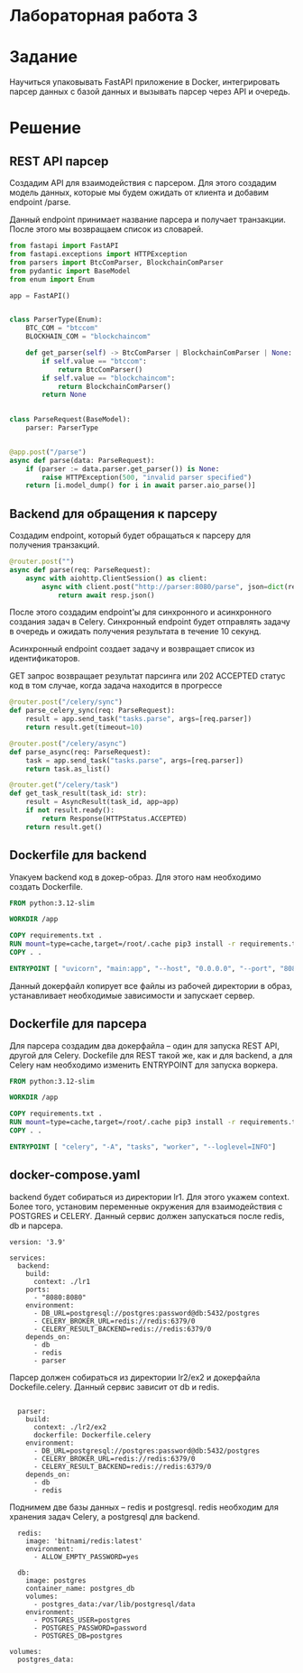 # Лабораторная работа 3

# Задание
Научиться упаковывать FastAPI приложение в Docker, интегрировать парсер данных с базой данных и вызывать парсер через API и очередь.

# Решение

## REST API парсер

Создадим API для взаимодействия с парсером. Для этого создадим модель данных, которые мы будем ожидать от клиента
и добавим endpoint /parse. 

Данный endpoint принимает название парсера и получает транзакции. После этого мы возвращаем список из словарей.

```python
from fastapi import FastAPI
from fastapi.exceptions import HTTPException
from parsers import BtcComParser, BlockchainComParser
from pydantic import BaseModel
from enum import Enum

app = FastAPI()


class ParserType(Enum):
    BTC_COM = "btccom"
    BLOCKHAIN_COM = "blockchaincom"

    def get_parser(self) -> BtcComParser | BlockchainComParser | None:
        if self.value == "btccom":
            return BtcComParser()
        if self.value == "blockchaincom":
            return BlockchainComParser()
        return None
        

class ParseRequest(BaseModel):
    parser: ParserType


@app.post("/parse")
async def parse(data: ParseRequest):
    if (parser := data.parser.get_parser()) is None:
        raise HTTPException(500, "invalid parser specified")
    return [i.model_dump() for i in await parser.aio_parse()]
```

## Backend для обращения к парсеру

Создадим endpoint, который будет обращаться к парсеру для получения транзакций.

```python
@router.post("")
async def parse(req: ParseRequest):
    async with aiohttp.ClientSession() as client:
        async with client.post("http://parser:8080/parse", json=dict(req)) as resp:
            return await resp.json()
```

После этого создадим endpoint'ы для синхронного и асинхронного создания задач в Celery.
Синхронный endpoint будет отправлять задачу в очередь и ожидать получения результата в течение 10 секунд.

Асинхронный endpoint создает задачу и возвращает список из идентификаторов.

GET запрос возвращает результат парсинга или 202 ACCEPTED статус код в том случае, когда задача находится в прогрессе

```python
@router.post("/celery/sync")
def parse_celery_sync(req: ParseRequest):
    result = app.send_task("tasks.parse", args=[req.parser])
    return result.get(timeout=10)

@router.post("/celery/async")
def parse_async(req: ParseRequest):
    task = app.send_task("tasks.parse", args=[req.parser])
    return task.as_list()

@router.get("/celery/task")
def get_task_result(task_id: str):
    result = AsyncResult(task_id, app=app)
    if not result.ready():
        return Response(HTTPStatus.ACCEPTED)
    return result.get()
```


## Dockerfile для backend

Упакуем backend код в докер-образ.
Для этого нам необходимо создать Dockerfile.


```dockerfile
FROM python:3.12-slim

WORKDIR /app

COPY requirements.txt .
RUN mount=type=cache,target=/root/.cache pip3 install -r requirements.txt
COPY . .

ENTRYPOINT [ "uvicorn", "main:app", "--host", "0.0.0.0", "--port", "8080"]
```

Данный докерфайл копирует все файлы из рабочей директории в образ, устанавливает необходимые зависимости и запускает сервер.

## Dockerfile для парсера

Для парсера создадим два докерфайла – один для запуска REST API, другой для Celery.
Dockefile для REST такой же, как и для backend, а для Celery нам необходимо изменить ENTRYPOINT для запуска воркера.

```dockerfile
FROM python:3.12-slim

WORKDIR /app

COPY requirements.txt .
RUN mount=type=cache,target=/root/.cache pip3 install -r requirements.txt
COPY . .

ENTRYPOINT [ "celery", "-A", "tasks", "worker", "--loglevel=INFO"]
```

## docker-compose.yaml

backend будет собираться из директории lr1. Для этого укажем context.
Более того, установим переменные окружения для взаимодействия с POSTGRES и CELERY.
Данный сервис должен запускаться после redis, db и парсера.
```docker-compose
version: '3.9'

services:
  backend:
    build:
      context: ./lr1
    ports:
      - "8080:8080"
    environment:
      - DB_URL=postgresql://postgres:password@db:5432/postgres
      - CELERY_BROKER_URL=redis://redis:6379/0
      - CELERY_RESULT_BACKEND=redis://redis:6379/0
    depends_on:
      - db
      - redis
      - parser
```

Парсер должен собираться из директории lr2/ex2 и докерфайла Dockefile.celery.
Данный сервис зависит от db и redis.

```docker-compose

  parser:
    build:
      context: ./lr2/ex2
      dockerfile: Dockerfile.celery
    environment:
      - DB_URL=postgresql://postgres:password@db:5432/postgres
      - CELERY_BROKER_URL=redis://redis:6379/0
      - CELERY_RESULT_BACKEND=redis://redis:6379/0
    depends_on:
      - db
      - redis
```

Поднимем две базы данных – redis и postgresql. redis необходим для хранения задач Celery, а postgresql для backend.

```docker-compose
  redis:
    image: 'bitnami/redis:latest'
    environment:
      - ALLOW_EMPTY_PASSWORD=yes

  db:
    image: postgres
    container_name: postgres_db
    volumes:
      - postgres_data:/var/lib/postgresql/data
    environment:
      - POSTGRES_USER=postgres
      - POSTGRES_PASSWORD=password
      - POSTGRES_DB=postgres

volumes:
  postgres_data:

```


